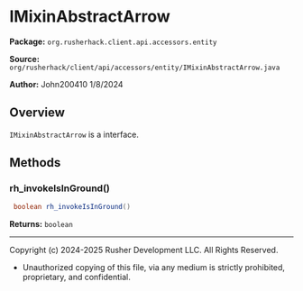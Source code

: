 # IMixinAbstractArrow

**Package:** `org.rusherhack.client.api.accessors.entity`

**Source:** `org/rusherhack/client/api/accessors/entity/IMixinAbstractArrow.java`

**Author:** John200410 1/8/2024



## Overview

`IMixinAbstractArrow` is a interface.

## Methods

### rh_invokeIsInGround()

```java
 boolean rh_invokeIsInGround()
```

**Returns:** `boolean`

---

Copyright (c) 2024-2025 Rusher Development LLC. All Rights Reserved.
* Unauthorized copying of this file, via any medium is strictly prohibited, proprietary, and confidential.
